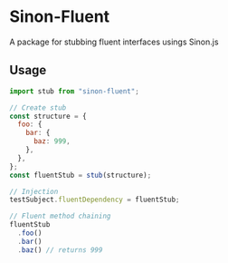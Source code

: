 # Sinon-Fluent
A package for stubbing fluent interfaces usings Sinon.js

## Usage
```javascript
import stub from "sinon-fluent";

// Create stub
const structure = {
  foo: {
    bar: {
      baz: 999,
    },
  },
};
const fluentStub = stub(structure);

// Injection
testSubject.fluentDependency = fluentStub;

// Fluent method chaining
fluentStub
  .foo()
  .bar()
  .baz() // returns 999
```